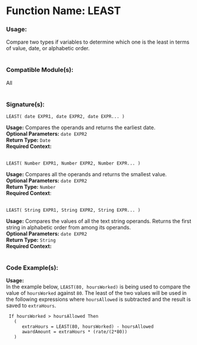 # Function Name: LEAST

### Usage:
Compare two types if variables to determine which one is the least in terms of value, date, or alphabetic order.
<br><br>

### Compatible Module(s):
All
<br><br>

### Signature(s):

```
LEAST( date EXPR1, date EXPR2, date EXPR... )
```

**Usage:** Compares the operands and returns the earliest date.<br>
**Optional Parameters:** `date EXPR2`<br>
**Return Type:** `Date`<br>
**Required Context:**<br>
<br>
```
LEAST( Number EXPR1, Number EXPR2, Number EXPR... )
```

**Usage:** Compares all the operands and returns the smallest value.<br>
**Optional Parameters:** `date EXPR2`<br>
**Return Type:** `Number`<br>
**Required Context**:<br>
<br>
```
LEAST( String EXPR1, String EXPR2, String EXPR... )
```

**Usage:** Compares the values of all the text string operands. Returns the first string in alphabetic order from among its operands.<br>
**Optional Parameters:** `date EXPR2`<br>
**Return Type:** `String`<br>
**Required Context:**<br>
<br>

### Code Example(s):
**Usage:**<br>
In the example below, `LEAST(80, hoursWorked)` is being used to compare the value of `hoursWorked` against `80`. The least of the two values will be used in the following expressions where `hoursAllowed` is subtracted and the result is saved to `extraHours`. 

```
 If hoursWorked > hoursAllowed Then
   (
      extraHours = LEAST(80, hoursWorked) - hoursAllowed
      awardAmount = extraHours * (rate/(2*80))
   ) 
```
